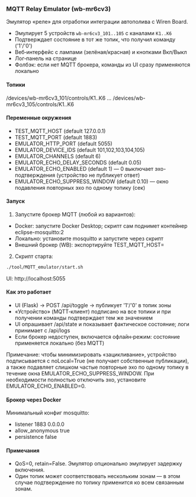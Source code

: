 ### MQTT Relay Emulator (wb-mr6cv3)

Эмулятор «реле» для отработки интеграции автополива с Wiren Board.

- Эмулирует 5 устройств `wb-mr6cv3_101..105` с каналами `K1..K6`
- Подтверждает состояние в тот же топик, что получил команду ('1'/'0')
- Веб‑интерфейс с лампами (зелёная/красная) и кнопками Вкл/Выкл
- Лог‑панель на странице
- Фолбэк: если нет MQTT брокера, команды из UI сразу применяются локально

#### Топики
/devices/wb-mr6cv3_101/controls/K1..K6 … /devices/wb-mr6cv3_105/controls/K1..K6

#### Переменные окружения
- TEST_MQTT_HOST (default 127.0.0.1)
- TEST_MQTT_PORT (default 1883)
- EMULATOR_HTTP_PORT (default 5055)
- EMULATOR_DEVICE_IDS (default 101,102,103,104,105)
- EMULATOR_CHANNELS (default 6)
- EMULATOR_ECHO_DELAY_SECONDS (default 0.05)
 - EMULATOR_ECHO_ENABLED (default 1) — 0 выключает эхо-подтверждения (устройство не публикует ответ)
 - EMULATOR_ECHO_SUPPRESS_WINDOW (default 0.10) — окно подавления повторных эхо по одному топику (сек)

#### Запуск
1) Запустите брокер MQTT (любой из вариантов):
- Docker: запустите Docker Desktop; скрипт сам поднимет контейнер eclipse-mosquitto:2
- Локально: установите mosquitto и запустите через скрипт
- Внешний брокер (WB): экспортируйте TEST_MQTT_HOST=<ip>

2) Скрипт старта:
```bash
./tool/MQTT_emulator/start.sh
```

UI: http://localhost:5055

#### Как это работает
- UI (Flask) → POST /api/toggle → публикует '1'/'0' в топик зоны
- «Устройство» (MQTT‑клиент) подписано на все топики и при получении команды подтверждает тем же значением
- UI опрашивает /api/state и показывает фактическое состояние; логи принимает с /api/logs
- Если брокер недоступен, включается офлайн‑режим: состояние применяется локально (без MQTT)

Примечание: чтобы минимизировать «зацикливание», устройство подписывается с noLocal=True (не получает собственные публикации), а также подавляет слишком частые повторные эхо по одному топику в течение окна EMULATOR_ECHO_SUPPRESS_WINDOW. При необходимости полностью отключить эхо, установите EMULATOR_ECHO_ENABLED=0.

#### Брокер через Docker
Минимальный конфиг mosquitto:
- listener 1883 0.0.0.0
- allow_anonymous true
- persistence false

#### Примечания
- QoS=0, retain=False. Эмулятор опционально эмулирует задержку включения.
- Один топик может соответствовать нескольким зонам — в этом случае подтверждение по топику применится ко всем связанным зонам.
